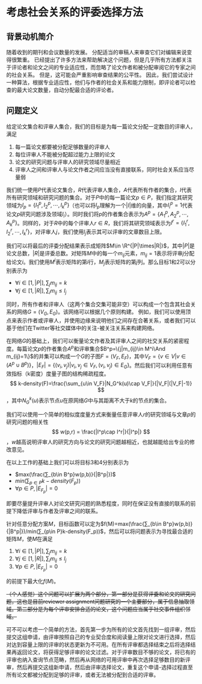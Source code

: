 # 考虑社会关系的评委选择方法

## 背景动机简介

随着收到的期刊和会议数量的发展。 分配适当的审稿人来审查它们对编辑来说变得很繁重。 已经提出了许多方法来帮助解决这个问题，但是几乎所有方法都关注于评论者和论文之间的专业适应性，而忽略了论文作者和被分配审阅它的专家之间的社会关系。 但是，这可能会严重影响审查结果的公平性。 因此，我们尝试设计一种算法，根据专业适应性，他们与作者的社会关系和能力限制，即评论者可以检查的最大论文数量，自动分配最合适的评论者。

## 问题定义

给定论文集合和评审人集合，我们的目标是为每一篇论文分配一定数目的评审人，满足

1. 每一篇论文都要被分配足够数量的评审人
2. 每位评审人不能被分配超过能力上限的论文
3. 论文的研究问题与评审人的研究领域尽量相近
4. 评审人之间和评审人与论文作者之间应当没有直接联系，同时社会关系应当尽量弱

我们统一使用$P$代表论文集合，$R$代表评审人集合，$A$代表所有作者的集合，$I$代表所有研究领域和研究问题的集合。对于$P$中的每一篇论文$p\in P$，我们指定其研究领域为$I_p=\{I^p_1,I^p_2,\dotsb,I^p_k\}$（也可以将$I_p$理解为一个$|I|$维的向量，其中$I^p_i=1$代表论文$p$研究问题涉及领域$I_i$）。同时我们将$p$的作者集合表示为$A^p=\{A^p_1,A^p_2,\dotsb,A^p_k\}$。同样的，对于$R$中的每个评审人$r\in R$，我们将其研究领域表示为$I^r=\{I^r_1,I^r_2,\dotsb,I^r_k\}$，对评审人$j$，我们使用$l_j$表示其可以评审的文章数目上限。

我们可以将最后的评委分配结果表示成矩阵$M\in \R^{|P|\times|R|}$，其中$|P|$是论文总数，$|R|$是评委总数。对矩阵$M$中的每一个$m_{ij}$元素，$m_{ij}=1$表示将评审$j$分配给论文$i$。我们使用$M^i$表示矩阵的第$i$行，$M_j$表示矩阵的第$j$列。那么目标1和2可以分别表示为

+ $\forall i\in [1,|P|],\sum_{j}m_{ij}=k$
+ $\forall j\in [1,|R|],\sum_im_{ij}\le l_j$

同时，所有作者和评审人（这两个集合交集可能非空）可以构成一个包含其社会关系的网络$G=(V_G,E_G)$。该网络可以根据几个原则构建。 例如，我们可以使用顶点来表示作者或评审人，并使用边缘来说明他们之间存在合著关系，或者我们可以基于他们在Twitter等社交媒体中的关注-被关注关系来构建网络。

在网络$G$的基础上，我们可以衡量论文作者及其评审人之间的社交关系的紧密程度。每篇论文$p$的作者集合$A^p$和评审集合$B^p=\{j|m_{ij}\in M^i\And m_{ij}=1\}$的并集可以构成一个$G$的子图$F=(V_F,E_F)$，其中$V_F=\{v\in V|v\in (A^p∪B^p)\}$，$|E_F|=\{(v_i,v_j)|v_i,v_j\in V_F,(v_i,v_j)\in E_G\}$。然后我们可以利用任意有效指标（k密度）度量子图的结构稀疏程度。
$$
k-density(F)=\frac{\sum_{u\in V_F}|N_G^k(u)\cap V_F|}{|V_F|(|V_F|-1)}
$$
，其中$N_G^k(u)$表示节点$u$在原网络$G$中与其距离不大于$k$的节点的集合。

我们可以使用一个简单的相似度度量方式来衡量任意评审人$r$的研究领域与文章$p$的研究问题的相关性
$$
w(p,r) = \frac{|I^p\cap I^r|}{|I^p|}
$$
，$w$越高说明评审人的研究方向与论文的研究问题越相近，也就越能给出专业的修改意见。

在以上工作的基础上我们可以将目标3和4分别表示为

+ $max(\frac{∑_{b\in B^p}w(p,b)}{|B^p|})$
+ $min(∑_{p\in P}k-density(F_p))$
+ $\forall p\in P,|E_{F_p}|=0$

即要尽量提升评审人对论文研究问题的熟悉程度，同时在保证没有直接的联系的前提下降低评审与作者及评审之间的联系。

针对任意分配方案$M$，目标函数可以定为$f(M)=max(\frac{∑_{b\in B^p}w(p,b)}{|B^p|})/min(∑_{p\in P}k-density(F_p))$，然后可以将问题表示为寻找最合适的矩阵$M$，使$M$在满足

1. $\forall i\in [1,|P|],\sum_{j}m_{ij}=k$
2. $\forall j\in [1,|R|],\sum_im_{ij}\le l_j$
3. $\forall p\in P,|E_{F_p}|=0$

的前提下最大化$f(M)$。

~~（个人感觉）这个问题可以扩展为两个部分，第一部分是获得评委和论文的研究问题，这也是目前reviewer assignment问题研究的一个主要部分，属于信息抽取领域。第二部分是为每个评审安排合适的论文，这个问题应当属于社交事件组织邻域。~~

可不可以考虑一个简单的方法，首先第一步为所有的论文首先找到一组评审，然后提交这组申请，由评审按照自己的专业契合度和阅读量上限对论文进行选择，然后对达到容量上限的评审的状态更新为不可用。在所有评审都选择结束之后将选择结果再返回论文，将获得足够评审的论文过滤。对于评审数目不够的论文，将已有的评审也纳入查询节点范畴，然后再从网络的可用评审中再次选择足够数目的新评审，然后再提交这组新申请，然后由评审选择论文，重复这个申请-选择过程直至所有论文都被分配到足够的评审，或者无法被分配到合适的评审。
